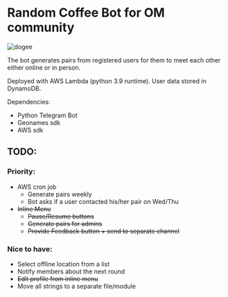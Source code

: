 # Random Coffee Bot for OM community

![dogee](https://om-random-coffee-bot-bucket.s3.amazonaws.com/sobaka.jpg)

The bot generates pairs from registered users for them to meet each other either online or in person.


Deployed with AWS Lambda (python 3.9 runtime). User data stored in DynamoDB.

Dependencies:

- Python Telegram Bot
- Geonames sdk
- AWS sdk

## TODO:

### Priority:

- AWS cron job
  - Generate pairs weekly
  - Bot asks if a user contacted his/her pair on Wed/Thu
- ~~Inline Menu~~
  - ~~Pause/Resume buttons~~
  - ~~Generate pairs for admins~~
  - ~~Provide Feedback button + send to separate channel~~


### Nice to have:

- Select offline location from a list
- Notify members about the next round
- ~~Edit profile from inline menu~~
- Move all strings to a separate file/module
